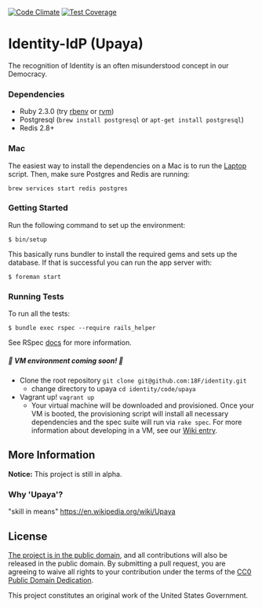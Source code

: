 [![Code Climate](https://codeclimate.com/github/18F/identity-idp/badges/gpa.svg)](https://codeclimate.com/github/18F/identity-idp)
[![Test Coverage](https://codeclimate.com/github/18F/identity-idp/badges/coverage.svg)](https://codeclimate.com/github/18F/identity-idp/coverage)

Identity-IdP (Upaya)
=====

The recognition of Identity is an often misunderstood concept in our Democracy.

### Dependencies

- Ruby 2.3.0 (try [rbenv](https://github.com/rbenv/rbenv) or
  [rvm](https://rvm.io/))
- Postgresql (`brew install postgresql` or `apt-get install postgresql`)
- Redis 2.8+

### Mac

The easiest way to install the dependencies on a Mac is to run the
[Laptop](https://github.com/18F/laptop) script. Then, make sure Postgres
and Redis are running:

```
brew services start redis postgres
```

### Getting Started

Run the following command to set up the environment:

    $ bin/setup

This basically runs bundler to install the required gems and sets up the
database.  If that is successful you can run the app server with:

    $ foreman start

### Running Tests

To run all the tests:

    $ bundle exec rspec --require rails_helper

See RSpec [docs](https://relishapp.com/rspec/rspec-core/docs/command-line) for
more information.

##### :construction: VM environment coming soon! :construction:

- Clone the root repository `git clone git@github.com:18F/identity.git`
    - change directory to upaya `cd identity/code/upaya`
- Vagrant up! `vagrant up`
    - Your virtual machine will be downloaded and provisioned. Once your VM is
      booted, the provisioning script will install all necessary dependencies
      and the spec suite will run via `rake spec`. For more information about
      developing in a VM, see our [Wiki entry](#).

## More Information

**Notice:** This project is still in alpha.

### Why 'Upaya'?

"skill in means" https://en.wikipedia.org/wiki/Upaya

## License

[The project is in the public domain](LICENSE.md), and all contributions will
also be released in the public domain. By submitting a pull request, you are
agreeing to waive all rights to your contribution under the terms of the [CC0
Public Domain Dedication](http://creativecommons.org/publicdomain/zero/1.0/).

This project constitutes an original work of the United States Government.
